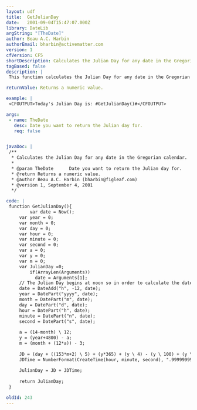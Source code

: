 ```yaml
---
layout: udf
title:  GetJulianDay
date:   2001-09-04T15:47:07.000Z
library: DateLib
argString: "[TheDate]"
author: Beau A.C. Harbin
authorEmail: bharbin@activematter.com
version: 1
cfVersion: CF5
shortDescription: Calculates the Julian Day for any date in the Gregorian calendar.
tagBased: false
description: |
 This function calculates the Julian Day for any date in the Gregorian calendar.  Astronomers have used the Julian period to assign a unique number to every day since 1 January 4713 B.C.E.  Julian Days begin at noon on the date specified.

returnValue: Returns a numeric value.

example: |
 <CFOUTPUT>Today's Julian Day is: #GetJulianDay()#</CFOUTPUT>

args:
 - name: TheDate
   desc: Date you want to return the Julian day for.
   req: false


javaDoc: |
 /**
  * Calculates the Julian Day for any date in the Gregorian calendar.
  * 
  * @param TheDate      Date you want to return the Julian day for. 
  * @return Returns a numeric value. 
  * @author Beau A.C. Harbin (bharbin@figleaf.com) 
  * @version 1, September 4, 2001 
  */

code: |
 function GetJulianDay(){
         var date = Now();    
     var year = 0;
     var month = 0;
     var day = 0;
     var hour = 0;
     var minute = 0;
     var second = 0;
     var a = 0;
     var y = 0;
     var m = 0;
     var JulianDay =0;
         if(ArrayLen(Arguments)) 
           date = Arguments[1];    
     // The Julian Day begins at noon so in order to calculate the date properly, one must subtract 12 hours
     date = DateAdd("h", -12, date);
     year = DatePart("yyyy", date);
     month = DatePart("m", date);
     day = DatePart("d", date);
     hour = DatePart("h", date);
     minute = DatePart("n", date);
     second = DatePart("s", date);
     
     a = (14-month) \ 12;
     y = (year+4800) - a;
     m = (month + (12*a)) - 3;
     
     JD = (day + ((153*m+2) \ 5) + (y*365) + (y \ 4) - (y \ 100) + (y \ 400)) - 32045;
     JDTime = NumberFormat(CreateTime(hour, minute, second), ".99999999");
     
     JulianDay = JD + JDTime;
     
     return JulianDay;
 }

oldId: 243
---
```


